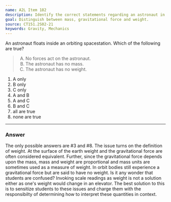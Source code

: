 ```yaml
---
name: A2L Item 182
description: Identify the correct statements regarding an astronaut in space.
goal: Distinguish between mass, gravitational force and weight.
source: CT151.2S02-21
keywords: Gravity, Mechanics
---
```


An astronaut floats inside an orbiting spacestation.  Which of the
following are true?

<blockquote> <ol type="A"> <li>No forces act on the astronaut.</li>
<li>The astronaut has no mass.</li> <li>The astronaut has no
weight.</li> </ol> </blockquote>

1. A only
2. B only
3. C only
4. A and B
5. A and C
6. B and C
7. all are true
8. none are true


<hr/>

### Answer 

The only possible answers are #3 and #8. The issue turns on the
definition of weight. At the surface of the earth weight and the
gravitational force are often considered equivalent. Further, since the
gravitational force depends upon the mass, mass and weight are
proportional and mass units are sometimes used as a measure of weight.
In orbit bodies still experience a gravitational force but are said to
have no weight. Is it any wonder that students are confused? Invoking
scale readings as weight is not a solution either as one's weight would
change in an elevator. The best solution to this is to sensitize
students to these issues and charge them with the responsibilty of
determining how to interpret these quantities in context.
